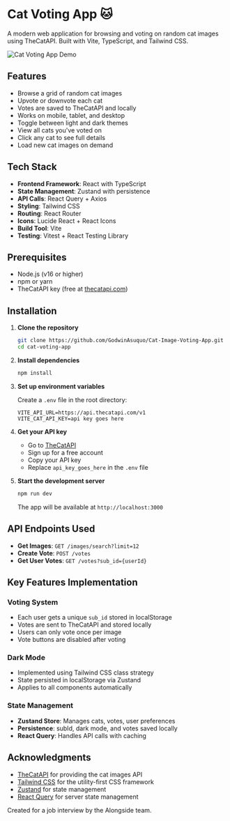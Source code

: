 # Cat Voting App 🐱

A modern web application for browsing and voting on random cat images using TheCatAPI. Built with Vite, TypeScript, and Tailwind CSS.

![Cat Voting App Demo](https://cat-image-voting-app.vercel.app/)

## Features

- Browse a grid of random cat images
- Upvote or downvote each cat
- Votes are saved to TheCatAPI and locally
- Works on mobile, tablet, and desktop
- Toggle between light and dark themes
- View all cats you've voted on
- Click any cat to see full details
- Load new cat images on demand

## Tech Stack

- **Frontend Framework**: React with TypeScript
- **State Management**: Zustand with persistence
- **API Calls**: React Query + Axios
- **Styling**: Tailwind CSS
- **Routing**: React Router
- **Icons**: Lucide React + React Icons
- **Build Tool**: Vite
- **Testing**: Vitest + React Testing Library

## Prerequisites

- Node.js (v16 or higher)
- npm or yarn
- TheCatAPI key (free at [thecatapi.com](https://thecatapi.com))

## Installation

1. **Clone the repository**
   ```bash
   git clone https://github.com/GodwinAsuquo/Cat-Image-Voting-App.git
   cd cat-voting-app
   ```

2. **Install dependencies**
   ```bash
   npm install
   ```

3. **Set up environment variables**
   
   Create a `.env` file in the root directory:
   ```env
   VITE_API_URL=https://api.thecatapi.com/v1
   VITE_CAT_API_KEY=api key goes here
   ```

4. **Get your API key**
   - Go to [TheCatAPI](https://thecatapi.com)
   - Sign up for a free account
   - Copy your API key
   - Replace `api_key_goes_here` in the `.env` file

5. **Start the development server**
   ```bash
   npm run dev
   ```

   The app will be available at `http://localhost:3000`


## API Endpoints Used

- **Get Images**: `GET /images/search?limit=12`
- **Create Vote**: `POST /votes`
- **Get User Votes**: `GET /votes?sub_id={userId}`

## Key Features Implementation

### Voting System
- Each user gets a unique `sub_id` stored in localStorage
- Votes are sent to TheCatAPI and stored locally
- Users can only vote once per image
- Vote buttons are disabled after voting

### Dark Mode
- Implemented using Tailwind CSS class strategy
- State persisted in localStorage via Zustand
- Applies to all components automatically

### State Management
- **Zustand Store**: Manages cats, votes, user preferences
- **Persistence**: subId, dark mode, and votes saved locally
- **React Query**: Handles API calls with caching



## Acknowledgments

- [TheCatAPI](https://thecatapi.com) for providing the cat images API
- [Tailwind CSS](https://tailwindcss.com) for the utility-first CSS framework
- [Zustand](https://github.com/pmndrs/zustand) for state management
- [React Query](https://tanstack.com/query) for server state management



Created for a job interview by the Alongside team.